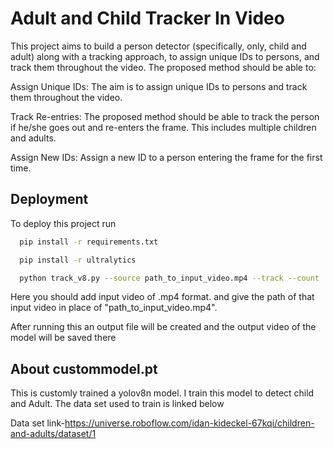 
# Adult and Child Tracker In Video

This project aims to build a person detector (specifically, only, child and adult) along with a tracking approach, to assign unique IDs to persons, and track them throughout the video. The proposed method should be able to:

Assign Unique IDs: The aim is to assign unique IDs to persons and track them throughout the video.

Track Re-entries: The proposed method should be able to track the person if he/she goes out and re-enters the frame. This includes multiple children and adults.

Assign New IDs: Assign a new ID to a person entering the frame for the first time.









## Deployment

To deploy this project run

```bash
  pip install -r requirements.txt
```
```bash
  pip install -r ultralytics
```
```bash
  python track_v8.py --source path_to_input_video.mp4 --track --count
```
Here you should add input video of .mp4 format. and give the path of that input video in place of "path_to_input_video.mp4".

After running this an output file will be created and the output video of the model will be saved there





## About custommodel.pt
This is customly trained a yolov8n model. I train this model to detect child and Adult. The data set used to train is linked below

Data set link-https://universe.roboflow.com/idan-kideckel-67kqi/children-and-adults/dataset/1

